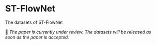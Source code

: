 # ST-FlowNet
The datasets of ST-FlowNet

📌 *The paper is currently under review. The datasets will be released as soon as the paper is accepted.*
